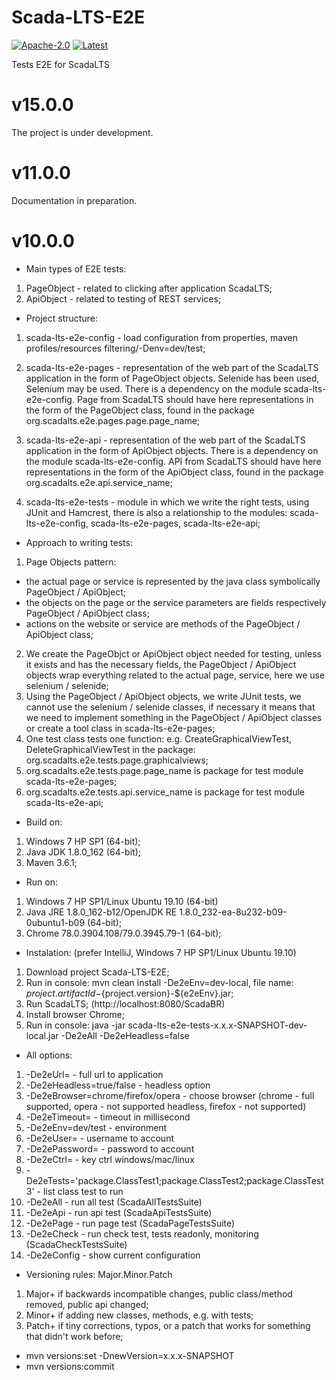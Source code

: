 # Scada-LTS-E2E
[![Apache-2.0](https://img.shields.io/badge/license-Apache%202-blue)](https://github.com/SCADA-LTS/Scada-LTS-E2E/blob/master/LICENSE)
[![Latest](https://img.shields.io/github/v/release/SCADA-LTS/Scada-LTS-E2E?color=green)](https://github.com/SCADA-LTS/Scada-LTS-E2E)

Tests E2E for ScadaLTS

# v15.0.0
The project is under development.

# v11.0.0
Documentation in preparation.

# v10.0.0

* Main types of E2E tests:
1. PageObject - related to clicking after application ScadaLTS;
2. ApiObject - related to testing of REST services;

* Project structure:
1. scada-lts-e2e-config - load configuration from properties, maven profiles/resources filtering/-Denv=dev/test;

2. scada-lts-e2e-pages - representation of the web part of the ScadaLTS application in the form of PageObject objects. Selenide has been used, Selenium may be used. There is a dependency on the module scada-lts-e2e-config. Page from ScadaLTS should have here representations in the form of the PageObject class, found in the package org.scadalts.e2e.pages.page.page_name;

3. scada-lts-e2e-api - representation of the web part of the ScadaLTS application in the form of ApiObject objects. There is a dependency on the module scada-lts-e2e-config. API from ScadaLTS should have here representations in the form of the ApiObject class, found in the package org.scadalts.e2e.api.service_name;

4. scada-lts-e2e-tests - module in which we write the right tests, using JUnit and Hamcrest, there is also a relationship to the modules: scada-lts-e2e-config, scada-lts-e2e-pages, scada-lts-e2e-api;


* Approach to writing tests:
1. Page Objects pattern:
- the actual page or service is represented by the java class symbolically PageObject / ApiObject;
- the objects on the page or the service parameters are fields respectively PageObject / ApiObject class;
- actions on the website or service are methods of the PageObject / ApiObject class;
2. We create the PageObjct or ApiObject object needed for testing, unless it exists and has the necessary fields, the PageObject / ApiObject objects wrap everything related to the actual page, service, here we use selenium / selenide;
3. Using the PageObject / ApiObject objects, we write JUnit tests, we cannot use the selenium / selenide classes, if necessary it means that we need to implement something in the PageObject / ApiObject classes or create a tool class in scada-lts-e2e-pages;
4. One test class tests one function: e.g. CreateGraphicalViewTest, DeleteGraphicalViewTest in the package: org.scadalts.e2e.tests.page.graphicalviews;
5. org.scadalts.e2e.tests.page.page_name is package for test module scada-lts-e2e-pages;
6. org.scadalts.e2e.tests.api.service_name is package for test module scada-lts-e2e-api;

* Build on:
1. Windows 7 HP SP1 (64-bit);
2. Java JDK 1.8.0_162 (64-bit);
3. Maven 3.6.1;

* Run on:
1. Windows 7 HP SP1/Linux Ubuntu 19.10 (64-bit)
2. Java JRE 1.8.0_162-b12/OpenJDK RE 1.8.0_232-ea-8u232-b09-0ubuntu1-b09 (64-bit);
3. Chrome 78.0.3904.108/79.0.3945.79-1 (64-bit);

* Instalation: (prefer IntelliJ, Windows 7 HP SP1/Linux Ubuntu 19.10)
1. Download project Scada-LTS-E2E;
2. Run in console: mvn clean install -De2eEnv=dev-local, file name: ${project.artifactId}-${project.version}-${e2eEnv}.jar;
3. Run ScadaLTS; (http://localhost:8080/ScadaBR)
4. Install browser Chrome;
5. Run in console: java -jar scada-lts-e2e-tests-x.x.x-SNAPSHOT-dev-local.jar -De2eAll -De2eHeadless=false


* All options:
1. -De2eUrl= - full url to application
2. -De2eHeadless=true/false - headless option
3. -De2eBrowser=chrome/firefox/opera - choose browser (chrome - full supported, opera - not supported headless, firefox - not supported)
4. -De2eTimeout= - timeout in millisecond 
5. -De2eEnv=dev/test - environment 
6. -De2eUser= - username to account
7. -De2ePassword= - password to account 
8. -De2eCtrl= - key ctrl windows/mac/linux
9. -De2eTests='package.ClassTest1;package.ClassTest2;package.ClassTest3' - list class test to run
10. -De2eAll - run all test (ScadaAllTestsSuite)
11. -De2eApi - run api test (ScadaApiTestsSuite)
12. -De2ePage - run page test (ScadaPageTestsSuite)
13. -De2eCheck - run check test, tests readonly, monitoring (ScadaCheckTestsSuite)
14. -De2eConfig - show current configuration

* Versioning rules: Major.Minor.Patch
1. Major+ if backwards incompatible changes, public class/method removed, public api changed;
2. Minor+ if adding new classes, methods, e.g. with tests;
3. Patch+ if tiny corrections, typos, or a patch that works for something that didn't work before;

- mvn versions:set -DnewVersion=x.x.x-SNAPSHOT
- mvn versions:commit
